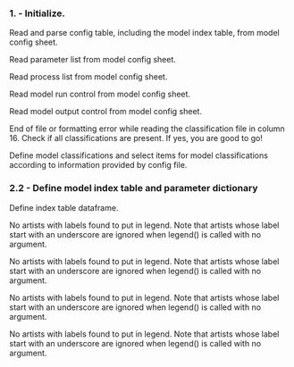 ### 1. - Initialize.

Read and parse config table, including the model index table, from model config sheet.

Read parameter list from model config sheet.

Read process list from model config sheet.

Read model run control from model config sheet.

Read model output control from model config sheet.

End of file or formatting error while reading the classification file in column 16. Check if all classifications are present. If yes, you are good to go!

Define model classifications and select items for model classifications according to information provided by config file.

### 2.2 - Define model index table and parameter dictionary

Define index table dataframe.

No artists with labels found to put in legend.  Note that artists whose label start with an underscore are ignored when legend() is called with no argument.

No artists with labels found to put in legend.  Note that artists whose label start with an underscore are ignored when legend() is called with no argument.

No artists with labels found to put in legend.  Note that artists whose label start with an underscore are ignored when legend() is called with no argument.

No artists with labels found to put in legend.  Note that artists whose label start with an underscore are ignored when legend() is called with no argument.

